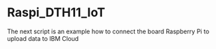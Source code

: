 # Raspi_DTH11_IoT
The next script is an example how to connect the board Raspberry Pi to upload data to IBM Cloud
